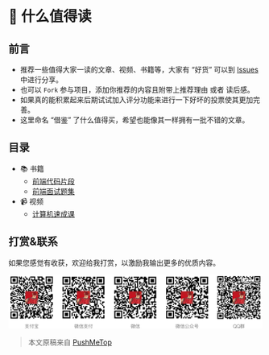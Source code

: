# 💎 什么值得读

## 前言

* 推荐一些值得大家一读的文章、视频、书籍等，大家有 “好货” 可以到 [Issues](https://github.com/pushmetop/reading-lists/issues) 中进行分享。
* 也可以 `Fork` 参与项目，添加你推荐的内容且附带上推荐理由 或者 读后感。
* 如果真的能积累起来后期试试加入评分功能来进行一下好坏的投票使其更加完善。
* 这里命名 “借鉴” 了什么值得买，希望也能像其一样拥有一批不错的文章。

## 目录

* 📚 书籍
    * [前端代码片段](/books/30-seconds-of-code.md)
    * [前端面试题集](/books/30-seconds-of-interviews.md)
* 📹 视频
    * [计算机速成课](/videos/crash-course-computer-science.md)

## 打赏&联系

如果您感觉有收获，欢迎给我打赏，以激励我输出更多的优质内容。

![打赏&联系](https://raw.githubusercontent.com/pushmetop/resource/master/donate/donate.png)

> 本文原稿来自 [PushMeTop](https://github.com/pushmetop)